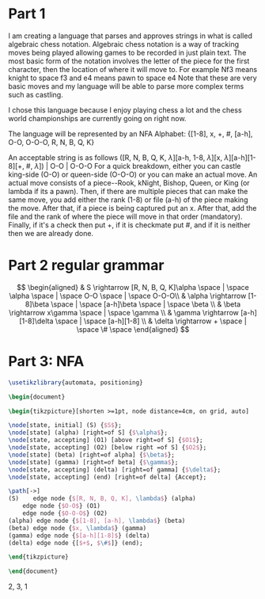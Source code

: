 # Part 1
 I am creating a language that parses and approves strings in what is called algebraic chess notation. Algebraic chess notation is a way of tracking moves being played allowing games to be recorded in just plain text. The most basic form of the notation involves the letter of the piece for the first character, then the location of where it will move to.
 For example Nf3 means knight to space f3 and e4 means pawn to space e4
 Note that these are very basic moves and my language will be able to parse more complex terms such as castling.

 I chose this language because I enjoy playing chess a lot and the chess world championships are currently going on right now.

The language will be represented by an NFA
Alphabet: {\[1-8], x, +, #, \[a-h], O-O, O-O-O, R, N, B, Q, K}

An acceptable string is as follows
(\[R, N, B, Q, K, $\lambda$]\[a-h, 1-8, $\lambda$]\[x, $\lambda$]\[a-h]\[1-8]\[+, #, $\lambda$])  |  O-O  |  O-O-O
For a quick breakdown, either you can castle king-side (O-O) or queen-side (O-O-O) or you can make an actual move. An actual move consists of a piece--Rook, kNight, Bishop, Queen, or King (or lambda if its a pawn). Then, if there are multiple pieces that can make the same move, you add either the rank (1-8) or file (a-h) of the piece making the move. After that, if a piece is being captured put an x. After that, add the file and the rank of where the piece will move in that order (mandatory). Finally, if it's a check then put +, if it is checkmate put #, and if it is neither then we are already done.

# Part 2 regular grammar
$$
\begin{aligned}
& S \rightarrow [R, N, B, Q, K]\alpha \space | \space \alpha \space | \space O-O \space | \space O-O-O\\
& \alpha \rightarrow [1-8]\beta \space | \space [a-h]\beta \space | \space \beta \\
& \beta \rightarrow x\gamma \space | \space \gamma \\
& \gamma \rightarrow [a-h][1-8]\delta \space | \space [a-h][1-8] \\
& \delta \rightarrow + \space | \space \# \space 
\end{aligned}
$$
# Part 3: NFA
```tikz
\usetikzlibrary{automata, positioning}

\begin{document}

\begin{tikzpicture}[shorten >=1pt, node distance=4cm, on grid, auto]

\node[state, initial] (S) {$S$};
\node[state] (alpha) [right=of S] {$\alpha$};
\node[state, accepting] (O1) [above right=of S] {$O1$};
\node[state, accepting] (O2) [below right =of S] {$O2$};
\node[state] (beta) [right=of alpha] {$\beta$};
\node[state] (gamma) [right=of beta] {$\gamma$};
\node[state, accepting] (delta) [right=of gamma] {$\delta$};
\node[state, accepting] (end) [right=of delta] {Accept};

\path[->]
(S)    edge node {$[R, N, B, Q, K], \lambda$} (alpha)
    edge node {$O-O$} (O1)
    edge node {$O-O-O$} (O2)
(alpha) edge node {$[1-8], [a-h], \lambda$} (beta)
(beta) edge node {$x, \lambda$} (gamma)
(gamma) edge node {$[a-h][1-8]$} (delta)
(delta) edge node {[$+$, $\#$]} (end);

\end{tikzpicture}

\end{document}
```



2, 3, 1